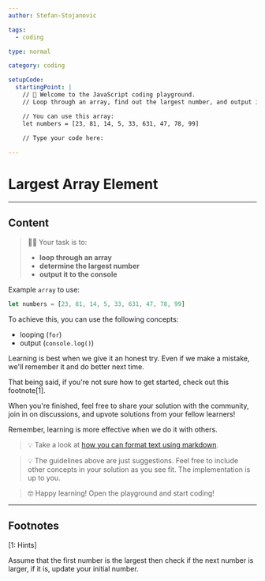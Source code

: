 ```yaml
---
author: Stefan-Stojanovic

tags:
  - coding

type: normal

category: coding

setupCode:
  startingPoint: |
    // 👋 Welcome to the JavaScript coding playground. 
    // Loop through an array, find out the largest number, and output it to the console.

    // You can use this array:
    let numbers = [23, 81, 14, 5, 33, 631, 47, 78, 99]
    
    // Type your code here:

---
```


# Largest Array Element

---

## Content

> 👩‍💻 Your task is to:
> - **loop through an array**
> - **determine the largest number**
> - **output it to the console**

Example `array` to use:
```javascript
let numbers = [23, 81, 14, 5, 33, 631, 47, 78, 99]
```

To achieve this, you can use the following concepts:
- looping (`for`)
- output (`console.log()`)

Learning is best when we give it an honest try. Even if we make a mistake, we'll remember it and do better next time.

That being said, if you're not sure how to get started, check out this footnote[1]. 

When you're finished, feel free to share your solution with the community, join in on discussions, and upvote solutions from your fellow learners!

Remember, learning is more effective when we do it with others.

> 💡 Take a look at [how you can format text using markdown](https://www.enki.com/glossary/general/markdown-formatting).

> 💡 The guidelines above are just suggestions. Feel free to include other concepts in your solution as you see fit. The implementation is up to you.

> 🤓 Happy learning! Open the playground and start coding!

---

## Footnotes

[1: Hints]

Assume that the first number is the largest then check if the next number is larger, if it is, update your initial number.
